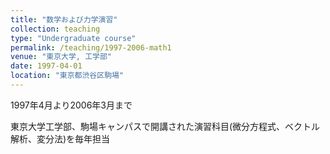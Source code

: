 ```yaml
---
title: "数学および力学演習"
collection: teaching
type: "Undergraduate course"
permalink: /teaching/1997-2006-math1
venue: "東京大学, 工学部"
date: 1997-04-01
location: "東京都渋谷区駒場"
---
```


1997年4月より2006年3月まで  

東京大学工学部、駒場キャンパスで開講された演習科目(微分方程式、ベクトル解析、変分法)を毎年担当
